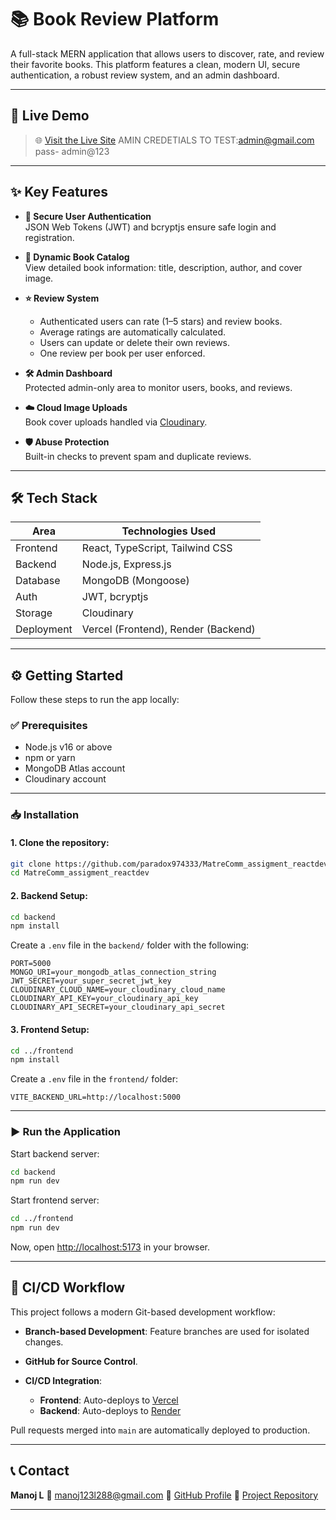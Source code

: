 


# 📚 Book Review Platform

A full-stack MERN application that allows users to discover, rate, and review their favorite books. This platform features a clean, modern UI, secure authentication, a robust review system, and an admin dashboard.

---

## 🚀 Live Demo

> 🌐 [Visit the Live Site](https://matre-comm-assigment-reactdev-8bg2.vercel.app/)
> AMIN CREDETIALS TO TEST:admin@gmail.com  pass- admin@123
---

## ✨ Key Features

- **🔐 Secure User Authentication**  
  JSON Web Tokens (JWT) and bcryptjs ensure safe login and registration.

- **📖 Dynamic Book Catalog**  
  View detailed book information: title, description, author, and cover image.

- **⭐ Review System**  
  - Authenticated users can rate (1–5 stars) and review books.  
  - Average ratings are automatically calculated.  
  - Users can update or delete their own reviews.  
  - One review per book per user enforced.

- **🛠️ Admin Dashboard**  
  Protected admin-only area to monitor users, books, and reviews.

- **☁️ Cloud Image Uploads**  
  Book cover uploads handled via [Cloudinary](https://cloudinary.com/).

- **🛡️ Abuse Protection**  
  Built-in checks to prevent spam and duplicate reviews.

---

## 🛠️ Tech Stack

| Area       | Technologies Used |
|------------|-------------------|
| Frontend   | React, TypeScript, Tailwind CSS |
| Backend    | Node.js, Express.js |
| Database   | MongoDB (Mongoose) |
| Auth       | JWT, bcryptjs |
| Storage    | Cloudinary |
| Deployment | Vercel (Frontend), Render (Backend) |

---

## ⚙️ Getting Started

Follow these steps to run the app locally:

### ✅ Prerequisites

- Node.js v16 or above
- npm or yarn
- MongoDB Atlas account
- Cloudinary account

---

### 📥 Installation

#### 1. Clone the repository:

```bash
git clone https://github.com/paradox974333/MatreComm_assigment_reactdev.git
cd MatreComm_assigment_reactdev
````

#### 2. Backend Setup:

```bash
cd backend
npm install
```

Create a `.env` file in the `backend/` folder with the following:

```env
PORT=5000
MONGO_URI=your_mongodb_atlas_connection_string
JWT_SECRET=your_super_secret_jwt_key
CLOUDINARY_CLOUD_NAME=your_cloudinary_cloud_name
CLOUDINARY_API_KEY=your_cloudinary_api_key
CLOUDINARY_API_SECRET=your_cloudinary_api_secret
```

#### 3. Frontend Setup:

```bash
cd ../frontend
npm install
```

Create a `.env` file in the `frontend/` folder:

```env
VITE_BACKEND_URL=http://localhost:5000
```

---

### ▶️ Run the Application

Start backend server:

```bash
cd backend
npm run dev
```

Start frontend server:

```bash
cd ../frontend
npm run dev
```

Now, open [http://localhost:5173](http://localhost:5173) in your browser.

---

## 🔄 CI/CD Workflow

This project follows a modern Git-based development workflow:

* **Branch-based Development**: Feature branches are used for isolated changes.
* **GitHub for Source Control**.
* **CI/CD Integration**:

  * **Frontend**: Auto-deploys to [Vercel](https://vercel.com)
  * **Backend**: Auto-deploys to [Render](https://render.com)

Pull requests merged into `main` are automatically deployed to production.

---

## 📞 Contact

**Manoj L**
📧 [manoj123l288@gmail.com](mailto:manoj123l288@gmail.com)
🔗 [GitHub Profile](https://github.com/paradox974333)
🔗 [Project Repository](https://github.com/paradox974333/MatreComm_assigment_reactdev)

---


